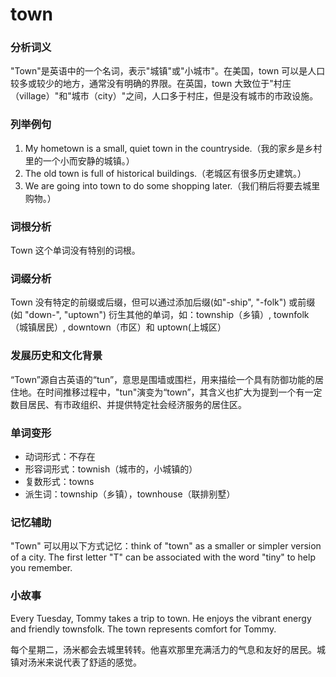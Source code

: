 # town

### 分析词义

  

"Town"是英语中的一个名词，表示"城镇"或"小城市"。在美国，town 可以是人口较多或较少的地方，通常没有明确的界限。在英国，town 大致位于"村庄（village）"和"城市（city）"之间，人口多于村庄，但是没有城市的市政设施。

  

### 列举例句

  

1.  My hometown is a small, quiet town in the countryside.（我的家乡是乡村里的一个小而安静的城镇。）
2.  The old town is full of historical buildings.（老城区有很多历史建筑。）
3.  We are going into town to do some shopping later.（我们稍后将要去城里购物。）

  

### 词根分析

  

Town 这个单词没有特别的词根。

  

### 词缀分析

  

Town 没有特定的前缀或后缀，但可以通过添加后缀(如"-ship", "-folk") 或前缀(如 "down-", "uptown") 衍生其他的单词，如：township（乡镇）, townfolk（城镇居民）, downtown（市区）和 uptown(上城区）

  

### 发展历史和文化背景

  

“Town”源自古英语的“tun”，意思是围墙或围栏，用来描绘一个具有防御功能的居住地。在时间推移过程中，"tun"演变为“town”，其含义也扩大为提到一个有一定数目居民、有市政组织、并提供特定社会经济服务的居住区。

  

### 单词变形

  

*   动词形式：不存在
*   形容词形式：townish（城市的，小城镇的）
*   复数形式：towns
*   派生词：township（乡镇），townhouse（联排别墅）

  

### 记忆辅助

  

"Town" 可以用以下方式记忆：think of "town" as a smaller or simpler version of a city. The first letter "T" can be associated with the word "tiny" to help you remember.

  

### 小故事

  

Every Tuesday, Tommy takes a trip to town. He enjoys the vibrant energy and friendly townsfolk. The town represents comfort for Tommy.

  

每个星期二，汤米都会去城里转转。他喜欢那里充满活力的气息和友好的居民。城镇对汤米来说代表了舒适的感觉。

